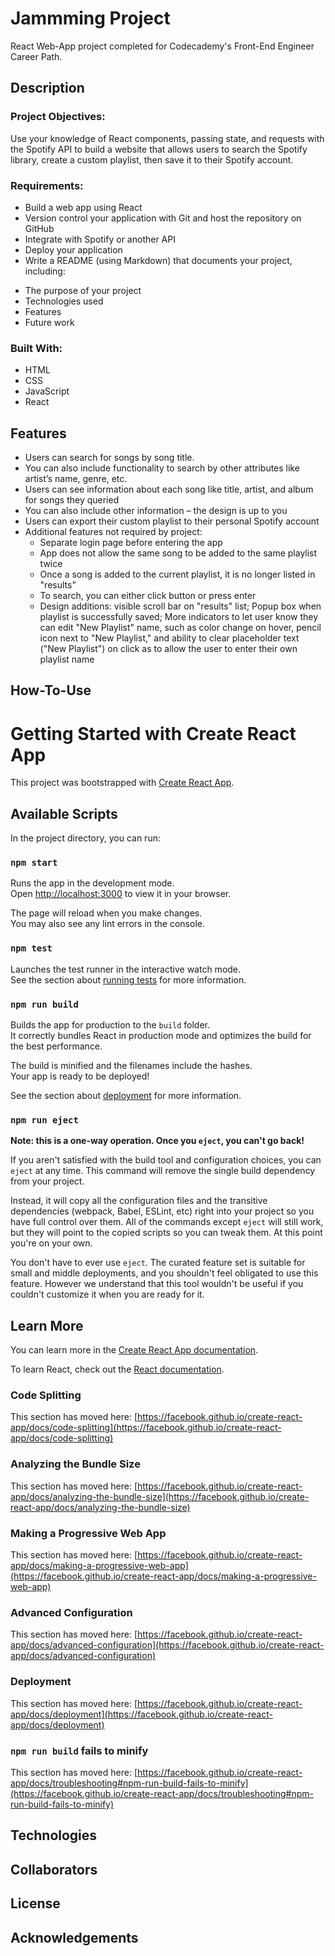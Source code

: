 # Jammming Project 
React Web-App project completed for Codecademy's Front-End Engineer Career Path. 

## Description

### Project Objectives:
Use your knowledge of React components, passing state, and requests with the Spotify API to build a website that allows users to search the Spotify library, create a custom playlist, then save it to their Spotify account.

### Requirements:
+ Build a web app using React
+ Version control your application with Git and host the repository on GitHub
+ Integrate with Spotify or another API
+ Deploy your application
+ Write a README (using Markdown) that documents your project, including:
- The purpose of your project
- Technologies used
- Features
- Future work

### Built With:
+ HTML
+ CSS
+ JavaScript
+ React

## Features
+ Users can search for songs by song title.
+ You can also include functionality to search by other attributes like artist’s name, genre, etc.
+ Users can see information about each song like title, artist, and album for songs they queried
+ You can also include other information – the design is up to you
+ Users can export their custom playlist to their personal Spotify account
+ Additional features not required by project:
  - Separate login page before entering the app
  - App does not allow the same song to be added to the same playlist twice
  - Once a song is added to the current playlist, it is no longer listed in "results"
  - To search, you can either click button or press enter
  - Design additions: visible scroll bar on "results" list; Popup box when playlist is successfully saved; More indicators to let user know they can edit "New Playlist" name, such as color change on hover, pencil icon next to "New Playlist," and ability to clear placeholder text ("New Playlist") on click as to allow the user to enter their own playlist name 

## How-To-Use
# Getting Started with Create React App

This project was bootstrapped with [Create React App](https://github.com/facebook/create-react-app).

## Available Scripts

In the project directory, you can run:

### `npm start`

Runs the app in the development mode.\
Open [http://localhost:3000](http://localhost:3000) to view it in your browser.

The page will reload when you make changes.\
You may also see any lint errors in the console.

### `npm test`

Launches the test runner in the interactive watch mode.\
See the section about [running tests](https://facebook.github.io/create-react-app/docs/running-tests) for more information.

### `npm run build`

Builds the app for production to the `build` folder.\
It correctly bundles React in production mode and optimizes the build for the best performance.

The build is minified and the filenames include the hashes.\
Your app is ready to be deployed!

See the section about [deployment](https://facebook.github.io/create-react-app/docs/deployment) for more information.

### `npm run eject`

**Note: this is a one-way operation. Once you `eject`, you can't go back!**

If you aren't satisfied with the build tool and configuration choices, you can `eject` at any time. This command will remove the single build dependency from your project.

Instead, it will copy all the configuration files and the transitive dependencies (webpack, Babel, ESLint, etc) right into your project so you have full control over them. All of the commands except `eject` will still work, but they will point to the copied scripts so you can tweak them. At this point you're on your own.

You don't have to ever use `eject`. The curated feature set is suitable for small and middle deployments, and you shouldn't feel obligated to use this feature. However we understand that this tool wouldn't be useful if you couldn't customize it when you are ready for it.

## Learn More

You can learn more in the [Create React App documentation](https://facebook.github.io/create-react-app/docs/getting-started).

To learn React, check out the [React documentation](https://reactjs.org/).

### Code Splitting

This section has moved here: [https://facebook.github.io/create-react-app/docs/code-splitting](https://facebook.github.io/create-react-app/docs/code-splitting)

### Analyzing the Bundle Size

This section has moved here: [https://facebook.github.io/create-react-app/docs/analyzing-the-bundle-size](https://facebook.github.io/create-react-app/docs/analyzing-the-bundle-size)

### Making a Progressive Web App

This section has moved here: [https://facebook.github.io/create-react-app/docs/making-a-progressive-web-app](https://facebook.github.io/create-react-app/docs/making-a-progressive-web-app)

### Advanced Configuration

This section has moved here: [https://facebook.github.io/create-react-app/docs/advanced-configuration](https://facebook.github.io/create-react-app/docs/advanced-configuration)

### Deployment

This section has moved here: [https://facebook.github.io/create-react-app/docs/deployment](https://facebook.github.io/create-react-app/docs/deployment)

### `npm run build` fails to minify

This section has moved here: [https://facebook.github.io/create-react-app/docs/troubleshooting#npm-run-build-fails-to-minify](https://facebook.github.io/create-react-app/docs/troubleshooting#npm-run-build-fails-to-minify)

## Technologies

## Collaborators

## License

## Acknowledgements

